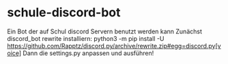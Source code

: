 # schule-discord-bot
Ein Bot der auf Schul discord Servern benutzt werden kann
Zunächst discord_bot rewrite installiern:
<source>python3 -m pip install -U https://github.com/Rapptz/discord.py/archive/rewrite.zip#egg=discord.py[voice]</source>
Dann die settings.py anpassen und ausführen!
